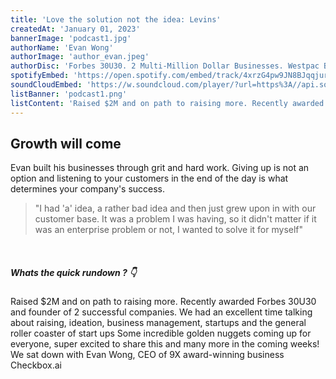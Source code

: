 ```yaml
---
title: 'Love the solution not the idea: Levins'
createdAt: 'January 01, 2023'
bannerImage: 'podcast1.jpg'
authorName: 'Evan Wong'
authorImage: 'author_evan.jpeg'
authorDisc: 'Forbes 30U30. 2 Multi-Million Dollar Businesses. Westpac Business of Tomorrow.'
spotifyEmbed: 'https://open.spotify.com/embed/track/4xrzG4pw9JN8BJqqjurcPs?utm_source=generator'
soundCloudEmbed: 'https://w.soundcloud.com/player/?url=https%3A//api.soundcloud.com/tracks/194375715&color=%23df3940&auto_play=false&hide_related=false&show_comments=true&show_user=true&show_reposts=false&show_teaser=true'
listBanner: 'podcast1.png'
listContent: 'Raised $2M and on path to raising more. Recently awarded Forbes 30U30 and founder of 2 successful companies. We had an excellent time talking about raising, ideation, business management, startups and the general roller coaster of start ups Some incredible golden nuggets coming up for everyone, super excited to share this and many more in the coming weeks! We sat down with Evan Wong, CEO of 9X award-winning business Checkbox.ai'
---
```

## Growth will come

Evan built his businesses through grit and hard work. Giving up is not an option and listening to your customers in the end of the day is what determines your company's success.

> "I had 'a' idea, a rather bad idea and then just grew upon in with our customer base. It was a problem I was having, so it didn't matter if it was an enterprise problem or not, I wanted to solve it for myself"

‍

##### Whats the quick rundown ? 👇

Raised $2M and on path to raising more.
Recently awarded Forbes 30U30 and founder of 2 successful companies.
We had an excellent time talking about raising, ideation, business
management, startups and the general roller coaster of start ups
Some incredible golden nuggets coming up for everyone, super excited to
share this and many more in the coming weeks! We sat down with Evan
Wong, CEO of 9X award-winning business Checkbox.ai
